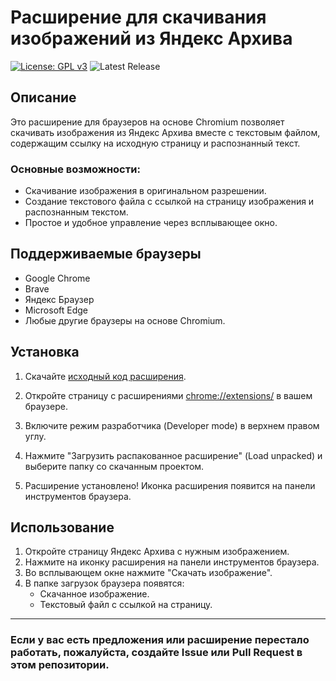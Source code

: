 # Расширение для скачивания изображений из Яндекс Архива

[![License: GPL v3](https://img.shields.io/badge/License-GPL%20v3-blue.svg)](http://www.gnu.org/licenses/gpl-3.0)
![Latest Release](https://img.shields.io/badge/release-v1.1-blue)

## Описание
Это расширение для браузеров на основе Chromium позволяет скачивать изображения из Яндекс Архива вместе с текстовым файлом, содержащим ссылку на исходную страницу и распознанный текст.

### Основные возможности:
- Скачивание изображения в оригинальном разрешении.
- Создание текстового файла с ссылкой на страницу изображения и распознанным текстом.
- Простое и удобное управление через всплывающее окно.

## Поддерживаемые браузеры
- Google Chrome
- Brave
- Яндекс Браузер
- Microsoft Edge
- Любые другие браузеры на основе Chromium.

## Установка
1. Скачайте [исходный код расширения](https://github.com/tywed/archive-image-downloader/releases/latest).
  
2. Откройте страницу с расширениями [chrome://extensions/](chrome://extensions/) в вашем браузере.

3. Включите режим разработчика (Developer mode) в верхнем правом углу.

4. Нажмите "Загрузить распакованное расширение" (Load unpacked) и выберите папку со скачанным проектом.

5. Расширение установлено! Иконка расширения появится на панели инструментов браузера.

## Использование
1. Откройте страницу Яндекс Архива с нужным изображением.
2. Нажмите на иконку расширения на панели инструментов браузера.
3. Во всплывающем окне нажмите "Скачать изображение".
4. В папке загрузок браузера появятся:
   - Скачанное изображение.
   - Текстовый файл с ссылкой на страницу.

---
### Если у вас есть предложения или расширение перестало работать, пожалуйста, создайте Issue или Pull Request в этом репозитории.

